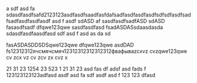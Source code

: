 a
sdf
asd
fa
sdasdfasdfsafd2123123asdfasdfsaadfasfdafsadfasdfasdfasdfsdfsdfasdfsadfsadfasdfasdfasdf
asd
f
asdf
sdASD
af
sasdfasdfsadfASD
sdASD
fasasdfsadf
dfqwe123qwe
sasdfasdfasd
fsadASDASsdaasdasda
sdasdfasdfaasdfasd
sdf
asd
f
asd
as
da
sd

fasASDASDDSDSqwe123qwe
dfqwe123qwe
asdDAD
fs12312312ячсмячсмяч12312312312312312фвафываzcxvz
cvzqwe123qwe
cv
zcx
vz
cv
zcv
zx
cvz
x

21
31
23
1254
23
523
1
21
31
23
asd
fas
df
adsf
asd
fads
f
123123123123adfasd
asdf
asd
fa
sdf
asdf
asd
f
123
123
dfasd
